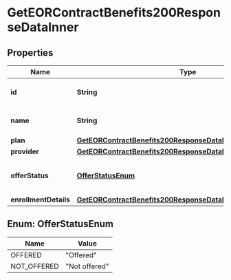 

# GetEORContractBenefits200ResponseDataInner


## Properties

| Name | Type | Description | Notes |
|------------ | ------------- | ------------- | -------------|
|**id** | **String** | The unique ID of the benefit. |  [optional] |
|**name** | **String** | The name of the benefit. |  [optional] |
|**plan** | [**GetEORContractBenefits200ResponseDataInnerPlan**](GetEORContractBenefits200ResponseDataInnerPlan.md) |  |  [optional] |
|**provider** | [**GetEORContractBenefits200ResponseDataInnerProvider**](GetEORContractBenefits200ResponseDataInnerProvider.md) |  |  [optional] |
|**offerStatus** | [**OfferStatusEnum**](#OfferStatusEnum) | Indicates whether the benefit is offered. |  [optional] |
|**enrollmentDetails** | [**GetEORContractBenefits200ResponseDataInnerEnrollmentDetails**](GetEORContractBenefits200ResponseDataInnerEnrollmentDetails.md) |  |  [optional] |



## Enum: OfferStatusEnum

| Name | Value |
|---- | -----|
| OFFERED | &quot;Offered&quot; |
| NOT_OFFERED | &quot;Not offered&quot; |



